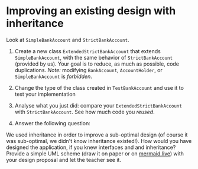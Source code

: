 # Improving an existing design with inheritance

Look at `SimpleBankAccount` and `StrictBankAccount`.

1. Create a new class `ExtendedStrictBankAccount` that extends `SimpleBankAccount`,
  with the same behavior of `StrictBankAccount` (provided by us).
  Your goal is to reduce, as much as possible, code duplications.
  *Note:* modifying `BankAccount`, `AccountHolder`, or `SimpleBankAccount` is *forbidden*.

2. Change the type of the class created in `TestBankAccount` and use it to test your implementation

3. Analyse what you just did: compare your `ExtendedStrictBankAccount` with `StrictBankAccount`. See how much code you *reused*.

4. Answer the following question:

We used inheritance in order to improve a sub-optimal design (of course it was sub-optimal, we didn't know inheritance existed!).
How would you have designed the application,
if you knew interfaces and and inheritance?
Provide a simple UML scheme
(draw it on paper or on [mermaid.live](https://mermaid.live/edit#pako:eNptkctOAzEMRX8l8gpE5weibhClEouuuqsiIU_iTqPJA_JQBWX-nUxgpNDilXVu7pXtXEB6RcBBGoxxo3EIaIVjpR6dtmjY-qvr2CbL8ZZudTzd0gP1Af9gzh60SwwHusb7FLQb2EBOUWjF2RJ3aEt7d38lWEy0wDp2He_yA-ZaYnvC8ckbHxopnrVdzBW8Z5TjQqY2dV6vSe3mHaL-pBe3JUqNINE9Y_o3ox6jHa333jAdX8_aqAaH7Bo_rMBSsKhV-ZnqFpBOZEkAL62iI2aTBAg3laeYk99_OAk8hUwryG-qXOj3L4Ef0USavgH6HZMp))
with your design proposal and let the teacher see it.

